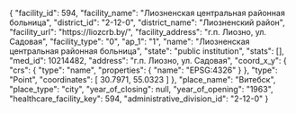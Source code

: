 {
    "facility_id": 594,
    "facility_name": "Лиозненская центральная районная больница",
    "district_id": "2-12-0",
    "district_name": "Лиозненский район",
    "facility_url": "https:\/\/liozcrb.by\/",
    "facility_address": "г.п. Лиозно, ул. Садовая",
    "facility_type": "0",
    "ap_1": "1",
    "name": "Лиозненская центральная районная больница",
    "state": "public institution",
    "stats": [],
    "med_id": 10214482,
    "address": "г.п. Лиозно, ул. Садовая",
    "coord_x_y": {
        "crs": {
            "type": "name",
            "properties": {
                "name": "EPSG:4326"
            }
        },
        "type": "Point",
        "coordinates": [
            30.7971,
            55.0323
        ]
    },
    "place_name": "Витебск",
    "place_type": "city",
    "year_of_closing": null,
    "year_of_opening": "1963",
    "healthcare_facility_key": 594,
    "administrative_division_id": "2-12-0"
}
